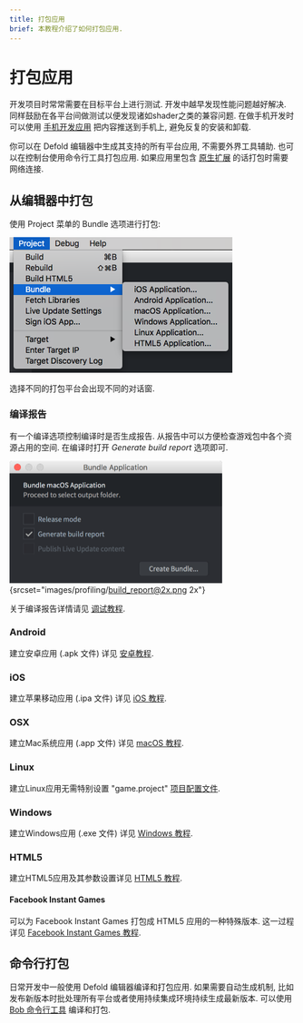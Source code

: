 ```yaml
---
title: 打包应用
brief: 本教程介绍了如何打包应用.
---
```


# 打包应用

开发项目时常常需要在目标平台上进行测试. 开发中越早发现性能问题越好解决. 同样鼓励在各平台间做测试以便发现诸如shader之类的兼容问题. 在做手机开发时可以使用 [手机开发应用](/manuals/dev-app/) 把内容推送到手机上, 避免反复的安装和卸载.

你可以在 Defold 编辑器中生成其支持的所有平台应用, 不需要外界工具辅助. 也可以在控制台使用命令行工具打包应用. 如果应用里包含 [原生扩展](/manuals/extensions) 的话打包时需要网络连接.

## 从编辑器中打包

使用 Project 菜单的 Bundle 选项进行打包:

![](images/bundling/bundle_menu.png)

选择不同的打包平台会出现不同的对话窗.

### 编译报告

有一个编译选项控制编译时是否生成报告. 从报告中可以方便检查游戏包中各个资源占用的空间. 在编译时打开 *Generate build report* 选项即可.

![build report](images/profiling/build_report.png){srcset="images/profiling/build_report@2x.png 2x"}

关于编译报告详情请见 [调试教程](/manuals/profiling/#编译报告).


### Android

建立安卓应用 (.apk 文件) 详见 [安卓教程](/manuals/android/#creating-an-android-application-bundle).

### iOS

建立苹果移动应用 (.ipa 文件) 详见 [iOS 教程](/manuals/ios/#creating-an-ios-application-bundle).

### OSX

建立Mac系统应用 (.app 文件) 详见 [macOS 教程](/manuals/macos).

### Linux

建立Linux应用无需特别设置 "game.project" [项目配置文件](/manuals/project-settings/).

### Windows

建立Windows应用 (.exe 文件) 详见 [Windows 教程](/manuals/windows).

### HTML5

建立HTML5应用及其参数设置详见 [HTML5 教程](/manuals/html5/#打包html5应用).

#### Facebook Instant Games

可以为 Facebook Instant Games 打包成 HTML5 应用的一种特殊版本. 这一过程详见 [Facebook Instant Games 教程](/manuals/instant-games/).

## 命令行打包

日常开发中一般使用 Defold 编辑器编译和打包应用. 如果需要自动生成机制, 比如发布新版本时批处理所有平台或者使用持续集成环境持续生成最新版本. 可以使用 [Bob 命令行工具](/manuals/bob/) 编译和打包.

